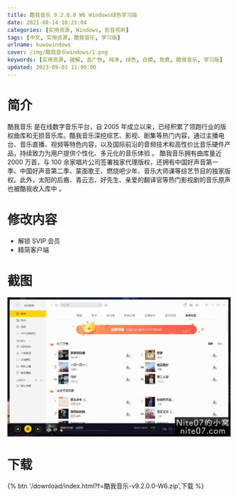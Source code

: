 ```yaml
---
title: 酷我音乐 9.2.0.0 W6 Windows绿色学习版
date: 2021-08-14 10:25:04
categories: [实用资源, Windows, 影音视听]
tags: [中文, 实用资源, 酷我音乐, 学习版]
urlname: kuwowindows
cover: /img/酷我音乐windows/1.png
keywords: [实用资源, 破解, 去广告, 纯净, 绿色, 白嫖, 免费, 酷我音乐, 学习版]
updated: 2023-09-03 11:00:00
---
```


# 简介

酷我音乐 是在线数字音乐平台，自 2005 年成立以来，已经积累了领跑行业的版权曲库和无损音乐库。酷我音乐深挖综艺、影视、剧集等热门内容，通过主播电台、音乐直播、视频等特色内容，以及国际前沿的音频技术和高性价比音乐硬件产品，持续致力为用户提供个性化、多元化的音乐体验 。
酷我音乐拥有曲库量近 2000 万首，与 100 余家唱片公司签署独家代理版权，还拥有中国好声音第一季、中国好声音第二季、蒙面歌王、燃烧吧少年、音乐大师课等综艺节目的独家版权。此外，太阳的后裔、青云志、好先生、亲爱的翻译官等热门影视剧的音乐原声也被酷我收入库中 。

# 修改内容

- 解锁 SVIP 会员
- 精简客户端

# 截图

![](/img/酷我音乐windows/2.jpg)

# 下载

{% btn '/download/index.html?f=酷我音乐-v9.2.0.0-W6.zip',下载 %}
